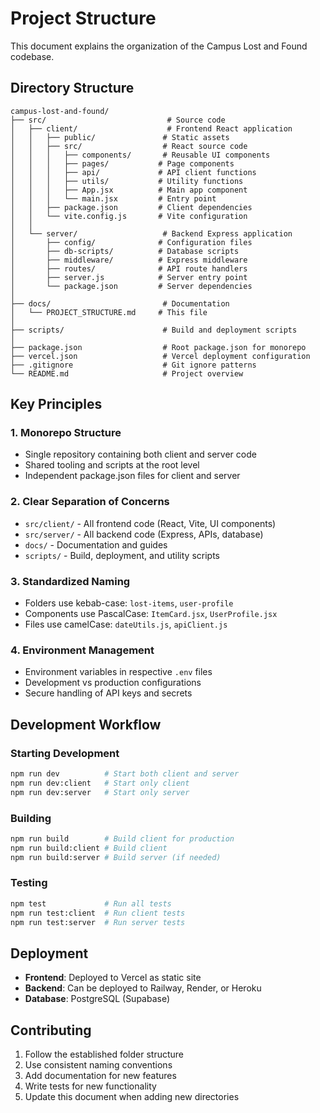 # Project Structure

This document explains the organization of the Campus Lost and Found codebase.

## Directory Structure

```
campus-lost-and-found/
├── src/                           # Source code
│   ├── client/                    # Frontend React application
│   │   ├── public/               # Static assets
│   │   ├── src/                  # React source code
│   │   │   ├── components/       # Reusable UI components
│   │   │   ├── pages/           # Page components
│   │   │   ├── api/             # API client functions
│   │   │   ├── utils/           # Utility functions
│   │   │   ├── App.jsx          # Main app component
│   │   │   └── main.jsx         # Entry point
│   │   ├── package.json         # Client dependencies
│   │   └── vite.config.js       # Vite configuration
│   │
│   └── server/                   # Backend Express application
│       ├── config/              # Configuration files
│       ├── db-scripts/          # Database scripts
│       ├── middleware/          # Express middleware
│       ├── routes/              # API route handlers
│       ├── server.js            # Server entry point
│       └── package.json         # Server dependencies
│
├── docs/                         # Documentation
│   └── PROJECT_STRUCTURE.md     # This file
│
├── scripts/                      # Build and deployment scripts
│
├── package.json                  # Root package.json for monorepo
├── vercel.json                   # Vercel deployment configuration
├── .gitignore                    # Git ignore patterns
└── README.md                     # Project overview
```

## Key Principles

### 1. **Monorepo Structure**
- Single repository containing both client and server code
- Shared tooling and scripts at the root level
- Independent package.json files for client and server

### 2. **Clear Separation of Concerns**
- `src/client/` - All frontend code (React, Vite, UI components)
- `src/server/` - All backend code (Express, APIs, database)
- `docs/` - Documentation and guides
- `scripts/` - Build, deployment, and utility scripts

### 3. **Standardized Naming**
- Folders use kebab-case: `lost-items`, `user-profile`
- Components use PascalCase: `ItemCard.jsx`, `UserProfile.jsx`
- Files use camelCase: `dateUtils.js`, `apiClient.js`

### 4. **Environment Management**
- Environment variables in respective `.env` files
- Development vs production configurations
- Secure handling of API keys and secrets

## Development Workflow

### Starting Development
```bash
npm run dev          # Start both client and server
npm run dev:client   # Start only client
npm run dev:server   # Start only server
```

### Building
```bash
npm run build        # Build client for production
npm run build:client # Build client
npm run build:server # Build server (if needed)
```

### Testing
```bash
npm test             # Run all tests
npm run test:client  # Run client tests
npm run test:server  # Run server tests
```

## Deployment

- **Frontend**: Deployed to Vercel as static site
- **Backend**: Can be deployed to Railway, Render, or Heroku
- **Database**: PostgreSQL (Supabase)

## Contributing

1. Follow the established folder structure
2. Use consistent naming conventions
3. Add documentation for new features
4. Write tests for new functionality
5. Update this document when adding new directories
